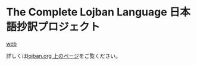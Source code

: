 # The Complete Lojban Language 日本語抄訳プロジェクト

[web](http://ponjbogri.github.io/cll-ja/)

詳しくは[lojban.org 上のページ](http://mw.lojban.org/papri/the_Complete_Lojban_Language_%E6%97%A5%E6%9C%AC%E8%AA%9E%E6%8A%84%E8%A8%B3)をご覧ください。
